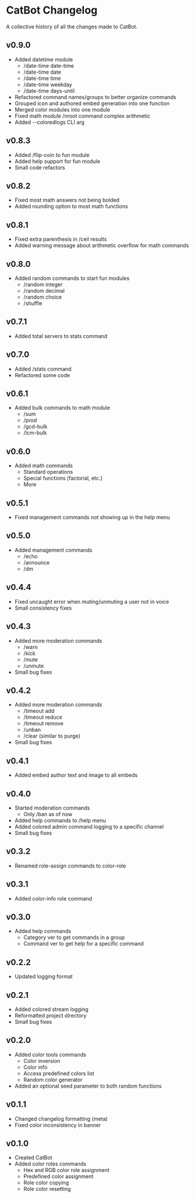 # CatBot Changelog
A collective history of all the changes made to CatBot.

## v0.9.0
* Added datetime module
  * /date-time date-time
  * /date-time date
  * /date-time time
  * /date-time weekday
  * /date-time days-until
* Refactored command names/groups to better organize commands
* Grouped icon and authored embed generation into one function
* Merged color modules into one module
* Fixed math module /nroot command complex arithmetic
* Added --coloredlogs CLI arg

## v0.8.3
* Added /flip-coin to fun module
* Added help support for fun module
* Small code refactors

## v0.8.2
* Fixed most math answers not being bolded
* Added rounding option to most math functions

## v0.8.1
* Fixed extra parenthesis in /ceil results
* Added warning message about arithmetic overflow for math commands

## v0.8.0
* Added random commands to start fun modules
  * /random integer
  * /random decimal
  * /random choice
  * /shuffle

## v0.7.1
* Added total servers to stats command

## v0.7.0
* Added /stats command
* Refactored some code

## v0.6.1
* Added bulk commands to math module
  * /sum
  * /prod
  * /gcd-bulk
  * /lcm-bulk

## v0.6.0
* Added math commands
  * Standard operations
  * Special functions (factorial, etc.)
  * More

## v0.5.1
* Fixed management commands not showing up in the help menu

## v0.5.0
* Added management commands
  * /echo
  * /announce
  * /dm

## v0.4.4
* Fixed uncaught error when muting/unmuting a user not in voice
* Small consistency fixes

## v0.4.3
* Added more moderation commands
  * /warn
  * /kick
  * /mute
  * /unmute
* Small bug fixes

## v0.4.2
* Added more moderation commands
  * /timeout add
  * /timeout reduce
  * /timeout remove
  * /unban
  * /clear (similar to purge)
* Small bug fixes

## v0.4.1
* Added embed author text and image to all embeds

## v0.4.0
* Started moderation commands
  * Only /ban as of now
* Added help commands to /help menu
* Added colored admin command logging to a specific channel
* Small bug fixes

## v0.3.2
* Renamed role-assign commands to color-role

## v0.3.1
* Added color-info role command

## v0.3.0
* Added help commands
  * Category ver to get commands in a group
  * Command ver to get help for a specific command

## v0.2.2
* Updated logging format

## v0.2.1
* Added colored stream logging
* Reformatted project directory
* Small bug fixes

## v0.2.0
* Added color tools commands
  * Color inversion
  * Color info
  * Access predefined colors list
  * Random color generator
* Added an optional seed parameter to both random functions

## v0.1.1
* Changed changelog formatting (meta)
* Fixed color inconsistency in banner

## v0.1.0
* Created CatBot
* Added color roles commands
  * Hex and RGB color role assignment
  * Predefined color assignment
  * Role color copying
  * Role color resetting